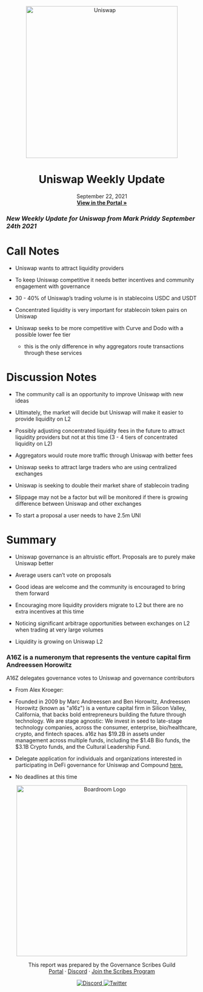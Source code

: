 <p align="center">
  <a href="http://app.boardroom.info/BanklessDAO">
    <img src="http://img.youtube.com/vi/6OXMPX2kbsw/0.jpg" alt="Uniswap" width="400" />
  </a>
  <h1 align="center">Uniswap Weekly Update</h1>
  <p align="center">
    September 22, 2021
  <br />
  <a href="http://app.boardroom.info/BanklessDAO"><strong>View in the Portal »</strong></a>
  <br />
  </p>
</p>

### *New Weekly Update for Uniswap from Mark Priddy September 24th 2021*

# Call Notes

- Uniswap wants to attract liquidity providers

- To keep Uniswap competitive it needs better incentives and community engagement with governance

- 30 - 40% of Uniswap’s trading volume is in stablecoins USDC and USDT

- Concentrated liquidity is very important for stablecoin token pairs on Uniswap

- Uniswap seeks to be more competitive with Curve and Dodo with a possible lower fee tier
  - this is the only difference in why aggregators route transactions through these services

# Discussion Notes

- The community call is an opportunity to improve Uniswap with new ideas

- Ultimately, the market will decide but Uniswap will make it easier to provide liquidity on L2

- Possibly adjusting concentrated liquidity fees in the future to attract liquidity providers but not at this time (3 - 4 tiers of concentrated liquidity on L2)

- Aggregators would route more traffic through Uniswap with better fees

- Uniswap seeks to attract large traders who are using centralized exchanges

- Uniswap is seeking to double their market share of stablecoin trading

- Slippage may not be a factor but will be monitored if there is growing difference between Uniswap and other exchanges

- To start a proposal a user needs to have 2.5m UNI

# Summary

- Uniswap governance is an altruistic effort. Proposals are to purely make Uniswap better

- Average users can’t vote on proposals

- Good ideas are welcome and the community is encouraged to bring them forward

- Encouraging more liquidity providers migrate to L2 but there are no extra incentives at this time

- Noticing significant arbitrage opportunities between exchanges on L2 when trading at very large volumes

- Liquidity is growing on Uniswap L2

### A16Z is a numeronym that represents the venture capital firm Andreessen Horowitz

A16Z delegates governance votes to Uniswap and governance contributors
- From Alex Kroeger:
 - Founded in 2009 by Marc Andreessen and Ben Horowitz, Andreessen Horowitz (known as "a16z") is a venture capital firm in Silicon Valley, California, that backs bold entrepreneurs building the future through technology. We are stage agnostic: We invest in seed to late-stage technology companies, across the consumer, enterprise, bio/healthcare, crypto, and fintech spaces. a16z has $19.2B in assets under management across multiple funds, including the $1.4B Bio funds, the $3.1B Crypto funds, and the Cultural Leadership Fund.

- Delegate application for individuals and organizations interested in participating in DeFi governance for Uniswap and Compound [here.](https://docs.google.com/forms/d/e/1FAIpQLSeE6AGEms4-mEXdvtaBS9FatVQcwiuD41Ide2hNwqRv7Lbazw/viewform)

- No deadlines at this time















<p align="center">
  <a href="http://app.boardroom.info/">
    <img src="https://i.ibb.co/PFcchnQ/boardroom.png" alt="Boardroom Logo" width="450" />
  </a>
</p>

<p align="center">
	This report was prepared by the Governance Scribes Guild
  <br />
  <a href="http://boardroom.info/">Portal</a>
  ·
  <a href="https://discord.com/invite/tgrTFg9">Discord</a>
  ·
  <a href="https://boardroom.mirror.xyz/JHrN8nVy_J4C7Xzj37zoyPANg0ZnNszhWy9YOZHC0lM">Join the Scribes Program</a>
</p>

<p align="center">
  <a href="https://discord.gg/CEZ8WfuK8s">
    <img src="https://img.shields.io/badge/Discord-Join-7289da?style=for-the-badge&logo=discord&logoColor=white" alt="Discord" />
  </a>
  <a href="https://twitter.com/boardroom_info">
    <img src="https://img.shields.io/badge/Twitter-Follow-1da1f2?style=for-the-badge&logo=twitter&logoColor=white" alt="Twitter" />
  </a>
</p>
